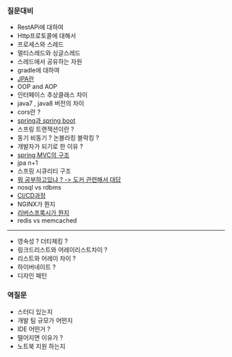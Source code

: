 ### 질문대비
* RestAPi에 대하여 
* Http프로토콜에 대해서 
* 프로세스와 스레드
* 멀티스레드와 싱글스레드
* 스레드에서 공유하는 자원
* gradle에 대하여
* [JPA란](https://github.com/Minkyu222341/studyAndAlgorithm/blob/master/src/main/java/com/sparta/study/JPA.md)
* OOP and AOP 
* 인터페이스 추상클래스 차이
* java7 , java8 버전의 차이 
* cors란 ?
* [spring과 spring boot](https://github.com/Minkyu222341/studyAndAlgorithm/blob/master/src/main/java/com/sparta/study/Spring%20Springboot.md)
* 스프링 트랜잭션이란 ? 
* 동기 비동기 ? 논블라킹 블락킹 ? 
* 개발자가 되기로 한 이유 ?
* [spring MVC의 구조](https://github.com/Minkyu222341/studyAndAlgorithm/blob/master/src/main/java/com/sparta/study/%EC%8A%A4%ED%94%84%EB%A7%81MVC.md)
* jpa n+1 
* 스프링 시큐리티 구조 
* [뭐 공부하고있냐 ? -> 도커 관련해서 대답](https://github.com/Minkyu222341/studyAndAlgorithm/blob/master/src/main/java/com/sparta/study/%EB%8F%84%EC%BB%A4.md)
* nosql vs rdbms
* [CI/CD과정](https://github.com/Minkyu222341/studyAndAlgorithm/blob/master/src/main/java/com/sparta/study/CICD.md)
* NGINX가 뭔지
* [리버스프록시가 뭔지](https://github.com/Minkyu222341/studyAndAlgorithm/blob/master/src/main/java/com/sparta/study/%ED%94%84%EB%A1%9D%EC%8B%9C%EC%84%9C%EB%B2%84.md)
* redis vs memcached

---

* 영속성 ? 더티체킹 ?
* 링크드리스트와 어레이리스트차이 ? 
* 리스트와 어레이 차이 ?
* 하이버네이트 ? 
* 디자인 패턴

### 역질문
* 스터디 있는지
* 개발 팀 규모가 어떤지
* IDE 어떤거 ?
* 떨어지면 이유가 ? 
* 노트북 지원 하는지 
